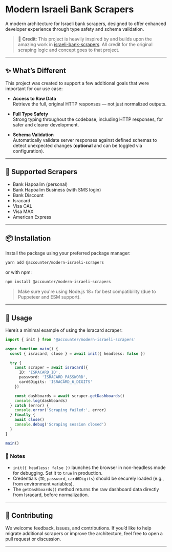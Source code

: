 # Modern Israeli Bank Scrapers

A modern architecture for Israeli bank scrapers, designed to offer enhanced developer experience
through type safety and schema validation.

> 🙏 **Credit**: This project is heavily inspired by and builds upon the amazing work in
> [israeli-bank-scrapers](https://github.com/eshaham/israeli-bank-scrapers). All credit for the
> original scraping logic and concept goes to that project.

---

## ✨ What’s Different

This project was created to support a few additional goals that were important for our use case:

- **Access to Raw Data**  
  Retrieve the full, original HTTP responses — not just normalized outputs.

- **Full Type Safety**  
  Strong typing throughout the codebase, including HTTP responses, for safer and clearer
  development.

- **Schema Validation**  
  Automatically validate server responses against defined schemas to detect unexpected changes
  (**optional** and can be toggled via configuration).

---

## 🏦 Supported Scrapers

- Bank Hapoalim (personal)
- Bank Hapoalim Business (with SMS login)
- Bank Discount
- Isracard
- Visa CAL
- Visa MAX
- American Express

---

## 📦 Installation

Install the package using your preferred package manager:

```bash
yarn add @accounter/modern-israeli-scrapers
```

or with npm:

```bash
npm install @accounter/modern-israeli-scrapers
```

> Make sure you're using Node.js 18+ for best compatibility (due to Puppeteer and ESM support).

---

## 🚀 Usage

Here’s a minimal example of using the Isracard scraper:

```ts
import { init } from '@accounter/modern-israeli-scrapers'

async function main() {
  const { isracard, close } = await init({ headless: false })

  try {
    const scraper = await isracard({
      ID: 'ISRACARD_ID',
      password: 'ISRACARD_PASSWORD',
      card6Digits: 'ISRACARD_6_DIGITS'
    })

    const dashboards = await scraper.getDashboards()
    console.log(dashboards)
  } catch (error) {
    console.error('Scraping failed:', error)
  } finally {
    await close()
    console.debug('Scraping session closed')
  }
}

main()
```

### 📌 Notes

- `init({ headless: false })` launches the browser in non-headless mode for debugging. Set it to
  `true` in production.
- Credentials (`ID`, `password`, `card6Digits`) should be securely loaded (e.g., from environment
  variables).
- The `getDashboards()` method returns the raw dashboard data directly from Isracard, before
  normalization.

---

## 🤝 Contributing

We welcome feedback, issues, and contributions. If you’d like to help migrate additional scrapers or
improve the architecture, feel free to open a pull request or discussion.

---
